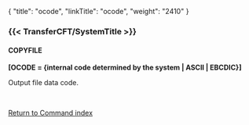 {
    "title": "ocode",
    "linkTitle": "ocode",
    "weight": "2410"
}<span id="ocode"></span>

### {{< TransferCFT/SystemTitle  >}}

#### COPYFILE

******[OCODE =
{<span class="underline">internal code determined by the system</span>
&#124; ASCII &#124; EBCDIC}]******

Output file data code.

 

[Return to Command index](../../)
